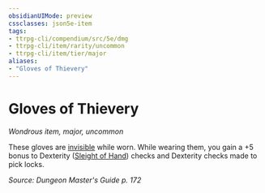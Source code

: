 ```yaml
---
obsidianUIMode: preview
cssclasses: json5e-item
tags:
- ttrpg-cli/compendium/src/5e/dmg
- ttrpg-cli/item/rarity/uncommon
- ttrpg-cli/item/tier/major
aliases: 
- "Gloves of Thievery"
---
```

# Gloves of Thievery
*Wondrous item, major, uncommon*  



These gloves are [invisible](/3-Mechanics/CLI/Rules/conditions.md#Invisible) while worn. While wearing them, you gain a +5 bonus to Dexterity ([Sleight of Hand](/3-Mechanics/CLI/Rules/skills.md#Sleight%20of%20Hand)) checks and Dexterity checks made to pick locks.

*Source: Dungeon Master's Guide p. 172*